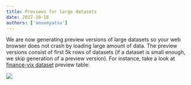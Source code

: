 ```yaml
---
title: Previews for large datasets
date: 2017-10-18
authors: ['anuveyatsu']
---
```


We are now generating preview versions of large datasets so your web browser does not crash by loading large amount of data. The preview versions consist of first 5k rows of datasets (if a dataset is small enough, we skip generation of a preview version). For instance, take a look at [finance-vix dataset][finance-vix] preview table:

![](preview-table.png)

[finance-vix]: /core/finance-vix
